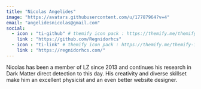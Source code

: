 ```yaml
---
title: "Nicolas Angelides"
image: "https://avatars.githubusercontent.com/u/17787964?v=4"
email: "angelidesnicolas@gmail.com"
social:
  - icon : "ti-github" # themify icon pack : https://themify.me/themify-icons
    link : "https://github.com/Regnidorhcs"
  - icon : "ti-link" # themify icon pack : https://themify.me/themify-icons
    link : "https://regnidorhcs.com/"
---
```


Nicolas has been a member of LZ since 2013 and continues his research in Dark Matter direct detection to this day. His creativity and diverse skillset make him an excellent physicist and an even better website designer. 